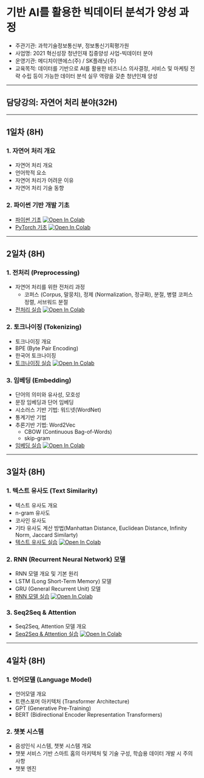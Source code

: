 # 기반 AI를 활용한 빅데이터 분석가 양성 과정
- 주관기관: 과학기술정보통신부, 정보통신기획평가원
- 사업명: 2021 혁신성장 청년인재 집중양성 사업-빅데이터 분야
- 운영기관: 메디치이앤에스(주) / SK플래닛(주)
- 교육목적: 데이터를 기반으로 AI를 활용한 비즈니스 의사결정, 서비스 및 마케팅 전 략 수립 등이 가능한 데이터 분석 실무 역량을 갖춘 청년인재 양성
---
## **담당강의: 자연어 처리 분야(32H)**
---
## 1일차 (8H)
### 1. 자연어 처리 개요
- 자연어 처리 개요
- 언어학적 요소
- 자연어 처리가 어려운 이유
- 자연어 처리 기술 동향
### 2. 파이썬 기반 개발 기초
- [파이썬 기초](01_Python_Basics.ipynb) [![Open In Colab](https://colab.research.google.com/assets/colab-badge.svg)](https://colab.research.google.com/github/aidalabs/202201_Medici_NLP/blob/main/01_Python_Basics.ipynb)
- [PyTorch 기초](02_PyTorch_Basic.ipynb) [![Open In Colab](https://colab.research.google.com/assets/colab-badge.svg)](https://colab.research.google.com/github/aidalabs/202201_Medici_NLP/blob/main/02_PyTorch_Basic.ipynb)
---
## 2일차 (8H)
### 1. 전처리 (Preprocessing)
- 자연어 처리를 위한 전처리 과정
  - 코퍼스 (Corpus, 말뭉치), 정제 (Normalization, 정규화), 분절, 병렬 코퍼스 정렬, 서브워드 분절
- [전처리 실습](03_Preprocessing.ipynb) [![Open In Colab](https://colab.research.google.com/assets/colab-badge.svg)](https://colab.research.google.com/github/aidalabs/202201_Medici_NLP/blob/main/03_Preprocessing.ipynb)
### 2. 토크나이징 (Tokenizing)
- 토크나이징 개요
- BPE (Byte Pair Encoding)
- 한국어 토크나이징
- [토크나이징 실습](04_Tokenizing.ipynb) [![Open In Colab](https://colab.research.google.com/assets/colab-badge.svg)](https://colab.research.google.com/github/aidalabs/202201_Medici_NLP/blob/main/04_Tokenizing.ipynb)
### 3. 임베딩 (Embedding)
  - 단어의 의미와 유사성, 모호성
  - 문장 임베딩과  단어 임베딩
  - 시소러스 기반 기법: 워드넷(WordNet)
  - 통계기반 기법
  - 추론기반 기법: Word2Vec
    - CBOW (Continuous Bag-of-Words)
    - skip-gram
  - [임베딩 실습](05_Embedding.ipynb) [![Open In Colab](https://colab.research.google.com/assets/colab-badge.svg)](https://colab.research.google.com/github/aidalabs/202201_Medici_NLP/blob/main/05_Embedding.ipynb)
---
## 3일차 (8H)
### 1. 텍스트 유사도 (Text Similarity)
- 텍스트 유사도 개요
- n-gram 유사도
- 코사인 유사도
- 기타 유사도 계산 방법(Manhattan Distance, Euclidean Distance, Infinity Norm, Jaccard Similarty)
- [텍스트 유사도 실습](06_Text_Similarity.ipynb) [![Open In Colab](https://colab.research.google.com/assets/colab-badge.svg)](https://colab.research.google.com/github/aidalabs/202201_Medici_NLP/blob/main/06_Text_Similarity.ipynb)
### 2. RNN (Recurrent Neural Network) 모델
- RNN 모델 개요 및 기본 원리
- LSTM (Long Short-Term Memory) 모델
- GRU (General Recurrent Unit) 모델
- [RNN 모델 실습](07_RNN.ipynb) [![Open In Colab](https://colab.research.google.com/assets/colab-badge.svg)](https://colab.research.google.com/github/aidalabs/202201_Medici_NLP/blob/main/07_RNN.ipynb)
### 3. Seq2Seq & Attention
- Seq2Seq, Attention 모델 개요
- [Seq2Seq & Attention 실습](08_Seq2Seq.ipynb) [![Open In Colab](https://colab.research.google.com/assets/colab-badge.svg)](https://colab.research.google.com/github/aidalabs/202201_Medici_NLP/blob/main/08_Seq2Seq.ipynb)
---
## 4일차 (8H)
### 1. 언어모델 (Language Model)
- 언어모델 개요
- 트랜스포머 아키텍처 (Transformer Architecture)
- GPT (Generative Pre-Training)
- BERT (Bidirectional Encoder Representation Transformers)
### 2. 챗봇 시스템
- 음성인식 시스템, 챗봇 시스템 개요
- 챗봇 서비스 기반 스마트 홈의 아키텍처 및 기술 구성, 학습용 데이터 개발 시 주의사항
- 챗봇 엔진
